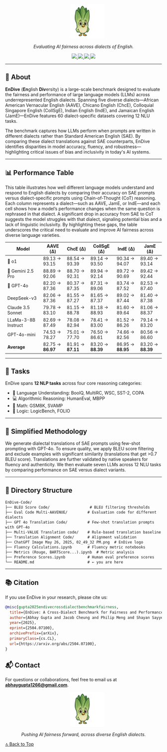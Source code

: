<div id="top"></div>

<p align="center">
  &nbsp;&nbsp;&nbsp;&nbsp;&nbsp;
  <img src="ChatGPT Image May 26, 2025, 02_49_32 PM.png" alt="EnDive Logo" width="22%" />
</p>

<p align="center"><em>Evaluating AI fairness across dialects of English.</em></p>

<p align="center">
  <a href="https://huggingface.co/EnDivee">
    <img src="https://img.shields.io/badge/%F0%9F%91%80%20Dataset-HuggingFace-blue" />
  </a>
  <a href="https://arxiv.org/abs/2504.07100">
    <img src="https://img.shields.io/badge/%F0%9F%93%9C%20Paper-arXiv-red" />
  </a>
  <a href="https://github.com/endiveee/EnDive-Code">
    <img src="https://img.shields.io/badge/%F0%9F%A4%96%20Code-GitHub-grey" />
  </a>
  <a href="https://endiveee.github.io">
    <img src="https://img.shields.io/badge/%F0%9F%8C%90%20Website-EnDive-brightgreen" />
  </a>
</p>

---

## 📝 About

**EnDive** (**En**glish **Div**ersity) is a large-scale benchmark designed to evaluate the fairness and performance of large language models (LLMs) across underrepresented English dialects. Spanning five diverse dialects—African American Vernacular English (AAVE), Chicano English (ChcE), Colloquial Singapore English (CollSgE), Indian English (IndE), and Jamaican English (JamE)—EnDive features 60 dialect-specific datasets covering 12 NLU tasks.

The benchmark captures how LLMs perform when prompts are written in different dialects rather than Standard American English (SAE). By comparing these dialect translations against SAE counterparts, EnDive identifies disparities in model accuracy, fluency, and robustness—highlighting critical issues of bias and inclusivity in today's AI systems.

---

## 📊 Performance Table

This table illustrates how well different language models understand and respond to English dialects by comparing their accuracy on SAE prompts versus dialect-specific prompts using Chain-of-Thought (CoT) reasoning. Each column represents a dialect—such as AAVE, JamE, or IndE—and each cell shows how a model’s performance changes when the same question is rephrased in that dialect. A significant drop in accuracy from SAE to CoT suggests the model struggles with that dialect, signaling potential bias and a lack of linguistic inclusivity. By highlighting these gaps, the table underscores the critical need to evaluate and improve AI fairness across diverse language varieties.

| Model              | AAVE (Δ) | ChcE (Δ) | CollSgE (Δ) | IndE (Δ) | JamE (Δ) |
|--------------------|----------|----------|-------------|----------|----------|
| 🥇 o1              | 89.13 → 93.15 | 88.54 → 93.39 | 89.14 → 93.50 | 90.34 → 94.07 | 89.40 → 93.14 |
| 🥈 Gemini 2.5 Pro   | 88.89 → 92.06 | 88.70 → 92.31 | 89.94 → 92.14 | 89.72 → 90.69 | 89.42 → 92.44 |
| 🥉 GPT-4o          | 82.20 → 87.36 | 80.37 → 87.35 | 87.31 → 89.06 | 83.74 → 87.52 | 82.53 → 87.40 |
| DeepSeek-v3        | 82.06 → 87.36 | 81.55 → 87.27 | 81.65 → 87.37 | 89.02 → 87.44 | 81.40 → 87.38 |
| Claude 3.5 Sonnet  | 79.78 → 83.10 | 81.15 → 88.78 | 81.18 → 88.93 | 81.60 → 89.64 | 81.06 → 88.37 |
| LLaMa-3-8B Instruct| 82.69 → 87.49 | 78.08 → 82.94 | 78.41 → 83.00 | 81.52 → 86.26 | 79.14 → 83.20 |
| GPT-4o-mini        | 74.53 → 78.27 | 75.01 → 77.70 | 76.50 → 86.61 | 74.66 → 82.56 | 80.56 → 86.60 |
| **Average**        | 82.75 → **86.97** | 81.91 → **87.11** | 83.20 → **88.39** | 86.95 → **88.95** | 83.20 → **88.39** |

---

## 🧪 Tasks

EnDive spans **12 NLP tasks** across four core reasoning categories:

- 🧠 Language Understanding: BoolQ, MultiRC, WSC, SST-2, COPA  
- 💻 Algorithmic Reasoning: HumanEval, MBPP  
- 🧮 Math: GSM8K, SVAMP  
- 🔎 Logic: LogicBench, FOLIO

---

## 🧠 Simplified Methodology

We generate dialectal translations of SAE prompts using few-shot prompting with GPT-4o. To ensure quality, we apply BLEU score filtering and exclude examples with significant similarity (translations that get >0.7 BLEU score). Translations are further validated by native speakers for fluency and authenticity. We then evaluate seven LLMs across 12 NLU tasks by comparing performance on SAE versus dialect variants.


---

## 📁 Directory Structure

```
EnDive-Code/
├── BLEU Score Code/                  # BLEU filtering thresholds
├── Eval Code Multi-AAVENUE/         # Evaluation code for different dialects
├── GPT 4o Translation Code/         # Few-shot translation prompts with GPT-4o
├── Multi-VALUE Translation code/    # Rule-based translation baseline
├── Translation Alignment Code/      # Alignment validation
├── ChatGPT Image May 26, 2025, 02_49_32 PM.png  # EnDive logo
├── Fluency Calculations.ipynb       # Fluency metric notebooks
├── Metrics (Rouge, BARTScore...).ipynb  # Metric analysis
├── Preference Scores.ipynb          # Human eval preference scores
└── README.md                        # ← you are here
```


---

## 📚 Citation

If you use EnDive in your research, please cite us:

```bibtex
@misc{gupta2025endivecrossdialectbenchmarkfairness,
  title={EnDive: A Cross-Dialect Benchmark for Fairness and Performance in Large Language Models}, 
  author={Abhay Gupta and Jacob Cheung and Philip Meng and Shayan Sayyed and Austen Liao and Kevin Zhu and Sean O'Brien},
  year={2025},
  eprint={2504.07100},
  archivePrefix={arXiv},
  primaryClass={cs.CL},
  url={https://arxiv.org/abs/2504.07100}, 
}
```

## 📬 Contact

For questions or collaborations, feel free to email us at **abhaygupta1266@gmail.com**.

<p align="center">
  &nbsp;&nbsp;&nbsp;&nbsp;&nbsp;
  <img src="ChatGPT Image May 26, 2025, 02_49_32 PM.png" alt="EnDive Logo" width="22%" />
</p>

<p align="center"><em>Pushing AI fairness forward, across diverse English dialects.</em></p>

<p align="left">
  <a href="#top">🔝 Back to Top</a>
</p>
